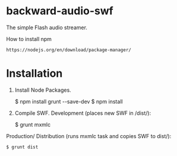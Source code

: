 # backward-audio-swf

The simple Flash audio streamer.

How to install npm

	https://nodejs.org/en/download/package-manager/

Installation
============

1. Install Node Packages.

	$ npm install grunt --save-dev
	$ npm install

2. Compile SWF.
Development (places new SWF in /dist/):

	$ grunt mxmlc

Production/ Distribution (runs mxmlc task and copies SWF to dist/):

	$ grunt dist

